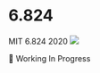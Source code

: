 # 6.824
MIT 6.824 2020 ![](https://github.com/Rustin-Liu/6.824/workflows/6.824/badge.svg)

🚧 Working In Progress